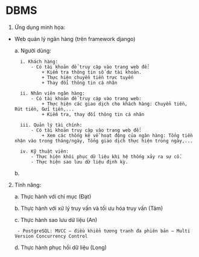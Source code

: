 # DBMS

1. Ứng dụng minh họa:

- Web quản lý ngân hàng (trên framework django)

    a. Người dùng:
    
        i. Khách hàng:
            - Có tài khoản để truy cập vào trang web để: 
                + Kiểm tra thông tin số dư tài khoản.
                + Thực hiện chuyển tiền trực tuyến
                + Thay đổi thông tin cá nhân
            
        ii. Nhân viên ngân hàng:
            - Có tài khoản để truy cập vào trang web:
                + Thực hiện các giao dịch cho khách hàng: Chuyển tiền, Rút tiền, Gửi tiền,...
                + Kiểm tra, thay đổi thông tin cá nhân
        
        iii. Quản lý tài chính:
            - Có tài khoản truy cập vào trang web để:
                + Xem các thống kê về hoạt động của ngân hàng: Tổng tiền nhận vào trong tháng/ngày, Tổng giao dịch thực hiện trong ngày,...

        iv. Kỹ thuật viên:
            - Thực hiện khôi phục dữ liệu khi hệ thống xảy ra sự cố.
            - Thực hiện sao lưu dữ liệu định kỳ.
        
    b.

2. Tính năng:

    a. Thực hành với chỉ mục (Đạt)

    b. Thực hành với xử lý truy vấn và tối ưu hóa truy vấn (Tâm)

    c. Thực hành sao lưu dữ liệu (An)
    
        - PostgreSQL: MVCC – điều khiển tương tranh đa phiên bản – Multi Version Concurrency Control

    d. Thực hành phục hồi dữ liệu (Long)
